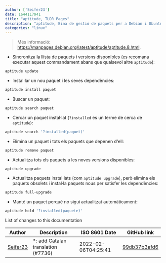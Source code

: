 ```yaml
---
author: ['Seifer23']
date: 1644117941
title: "aptitude, TLDR Pages"
description: "aptitude, Eina de gestió de paquets per a Debian i Ubuntu."
categories: "linux"
---
```

> Més informació: <https://manpages.debian.org/latest/aptitude/aptitude.8.html>.

- Sincronitza la llista de paquets i versions disponibles (es recomana executar aquest commandament abans que qualsevol altre `aptitude`):

```bash
aptitude update
```

- Instal·lar un nou paquet i les seves dependències:

```bash
aptitude install paquet
```

- Buscar un paquet:

```bash
aptitude search paquet
```

- Cercar un paquet instal·lat (`?installed` es un terme de cerca de `aptitude`):

```bash
aptitude search '?installed(paquet)'
```

- Elimina un paquet i tots els paquets que depenen d'ell:

```bash
aptitude remove paquet
```

- Actualitza tots els paquets a les noves versions disponibles:

```bash
aptitude upgrade
```

- Actualitza paquets instal·lats (com `aptitude upgrade`), però elimina els paquets obsolets i instal·la paquets nous per satisfer les dependències:

```bash
aptitude full-upgrade
```

- Manté un paquet perquè no sigui actualitzat automàticament:

```bash
aptitude hold '?installed(paquete)'
```
List of changes to this documentation


Author | Description | ISO 8601 Date | GitHub link
------|-----|-----|-----
[Seifer23](mailto:48915360+Seifer23@users.noreply.github.com) | *: add Catalan translation (#7736) | 2022-02-06T04:25:41 | [99db37b3afd6](https://github.com/tldr-pages/tldr/commit/99db37b3afd6dba836a6d94e4688601fdb3bac98)

